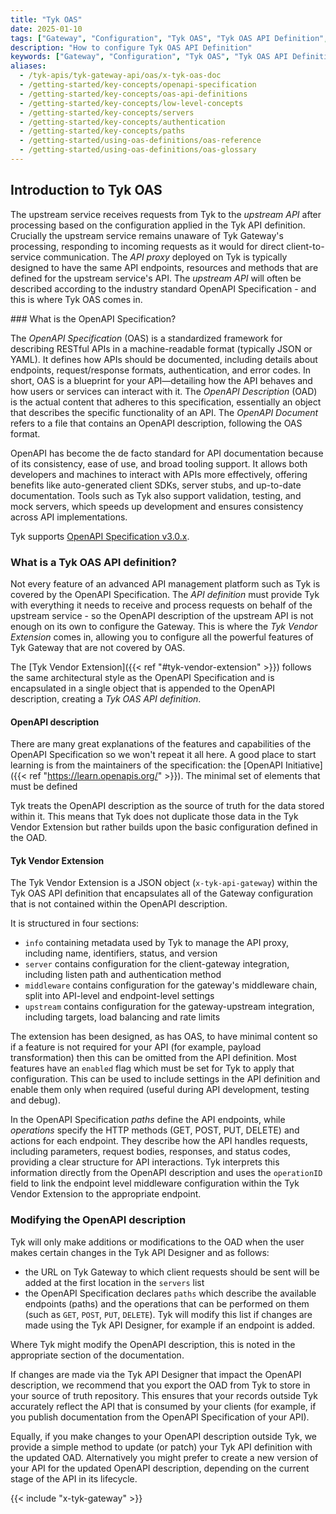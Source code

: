 ```yaml
---
title: "Tyk OAS"
date: 2025-01-10
tags: ["Gateway", "Configuration", "Tyk OAS", "Tyk OAS API Definition", "Tyk OAS API Definition Object",]
description: "How to configure Tyk OAS API Definition"
keywords: ["Gateway", "Configuration", "Tyk OAS", "Tyk OAS API Definition", "Tyk OAS API Definition Object",]
aliases:
  - /tyk-apis/tyk-gateway-api/oas/x-tyk-oas-doc
  - /getting-started/key-concepts/openapi-specification
  - /getting-started/key-concepts/oas-api-definitions
  - /getting-started/key-concepts/low-level-concepts
  - /getting-started/key-concepts/servers
  - /getting-started/key-concepts/authentication
  - /getting-started/key-concepts/paths
  - /getting-started/using-oas-definitions/oas-reference
  - /getting-started/using-oas-definitions/oas-glossary
---
```


## Introduction to Tyk OAS

The upstream service receives requests from Tyk to the *upstream API* after processing based on the configuration applied in the Tyk API definition. Crucially the upstream service remains unaware of Tyk Gateway's processing, responding to incoming requests as it would for direct client-to-service communication. The *API proxy* deployed on Tyk is typically designed to have the same API endpoints, resources and methods that are defined for the upstream service's API. The *upstream API* will often be described according to the industry standard OpenAPI Specification - and this is where Tyk OAS comes in.

### What is the OpenAPI Specification?

The *OpenAPI Specification* (OAS) is a standardized framework for describing RESTful APIs in a machine-readable format (typically JSON or YAML). It defines how APIs should be documented, including details about endpoints, request/response formats, authentication, and error codes. In short, OAS is a blueprint for your API—detailing how the API behaves and how users or services can interact with it. The *OpenAPI Description* (OAD) is the actual content that adheres to this specification, essentially an object that describes the specific functionality of an API. The *OpenAPI Document* refers to a file that contains an OpenAPI description, following the OAS format.

OpenAPI has become the de facto standard for API documentation because of its consistency, ease of use, and broad tooling support. It allows both developers and machines to interact with APIs more effectively, offering benefits like auto-generated client SDKs, server stubs, and up-to-date documentation. Tools such as Tyk also support validation, testing, and mock servers, which speeds up development and ensures consistency across API implementations.

Tyk supports [OpenAPI Specification v3.0.x](https://spec.openapis.org/oas/v3.0.3).

### What is a Tyk OAS API definition?

Not every feature of an advanced API management platform such as Tyk is covered by the OpenAPI Specification. The *API definition* must provide Tyk with everything it needs to receive and process requests on behalf of the upstream service - so the OpenAPI description of the upstream API is not enough on its own to configure the Gateway. This is where the *Tyk Vendor Extension* comes in, allowing you to configure all the powerful features of Tyk Gateway that are not covered by OAS.

The [Tyk Vendor Extension]({{< ref "#tyk-vendor-extension" >}}) follows the same architectural style as the OpenAPI Specification and is encapsulated in a single object that is appended to the OpenAPI description, creating a *Tyk OAS API definition*.

#### OpenAPI description

There are many great explanations of the features and capabilities of the OpenAPI Specification so we won't repeat it all here. A good place to start learning is from the maintainers of the specification: the [OpenAPI Initiative]({{< ref "https://learn.openapis.org/" >}}). The minimal set of elements that must be defined

Tyk treats the OpenAPI description as the source of truth for the data stored within it. This means that Tyk does not duplicate those data in the Tyk Vendor Extension but rather builds upon the basic configuration defined in the OAD.

#### Tyk Vendor Extension

The Tyk Vendor Extension is a JSON object (`x-tyk-api-gateway`) within the Tyk OAS API definition that encapsulates all of the Gateway configuration that is not contained within the OpenAPI description.

It is structured in four sections:

- `info` containing metadata used by Tyk to manage the API proxy, including name, identifiers, status, and version
- `server` contains configuration for the client-gateway integration, including listen path and authentication method
- `middleware` contains configuration for the gateway's middleware chain, split into API-level and endpoint-level settings
- `upstream` contains configuration for the gateway-upstream integration, including targets, load balancing and rate limits

The extension has been designed, as has OAS, to have minimal content so if a feature is not required for your API (for example, payload transformation) then this can be omitted from the API definition. Most features have an `enabled` flag which must be set for Tyk to apply that configuration. This can be used to include settings in the API definition and enable them only when required (useful during API development, testing and debug).

In the OpenAPI Specification *paths* define the API endpoints, while *operations* specify the HTTP methods (GET, POST, PUT, DELETE) and actions for each endpoint. They describe how the API handles requests, including parameters, request bodies, responses, and status codes, providing a clear structure for API interactions. Tyk interprets this information directly from the OpenAPI description and uses the `operationID` field to link the endpoint level middleware configuration within the Tyk Vendor Extension to the appropriate endpoint.

### Modifying the OpenAPI description

Tyk will only make additions or modifications to the OAD when the user makes certain changes in the Tyk API Designer and as follows:

- the URL on Tyk Gateway to which client requests should be sent will be added at the first location in the `servers` list
- the OpenAPI Specification declares `paths` which describe the available endpoints (paths) and the operations that can be performed on them (such as `GET`, `POST`, `PUT`, `DELETE`). Tyk will modify this list if changes are made using the Tyk API Designer, for example if an endpoint is added.

Where Tyk might modify the OpenAPI description, this is noted in the appropriate section of the documentation.

If changes are made via the Tyk API Designer that impact the OpenAPI description, we recommend that you export the OAD from Tyk to store in your source of truth repository. This ensures that your records outside Tyk accurately reflect the API that is consumed by your clients (for example, if you publish documentation from the OpenAPI Specification of your API).

Equally, if you make changes to your OpenAPI description outside Tyk, we provide a simple method to update (or patch) your Tyk API definition with the updated OAD. Alternatively you might prefer to create a new version of your API for the updated OpenAPI description, depending on the current stage of the API in its lifecycle.


{{< include "x-tyk-gateway" >}}

